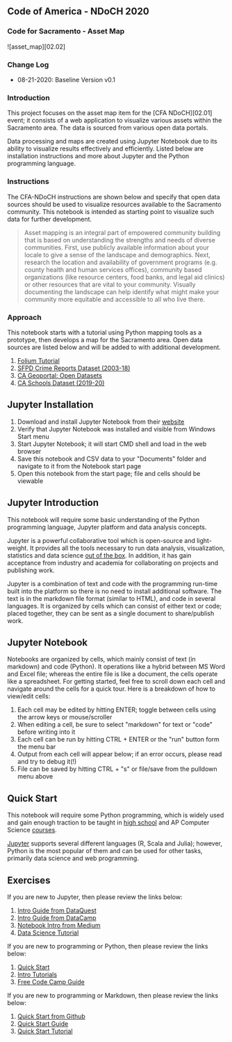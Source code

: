 ## Code of America - NDoCH 2020
### Code for Sacramento - Asset Map

![asset_map][02.02]

### Change Log
* 08-21-2020: Baseline Version v0.1

### Introduction
This project focuses on the asset map item for the [CFA NDoCH][02.01] event; it consists of a web application to visualize various assets within the Sacramento area. The data is sourced from various open data portals.

Data processing and maps are created using Jupyter Notebook due to its ability to visualize results effectively and efficiently. Listed below are installation instructions and more about Jupyter and the Python programming language.

### Instructions
The CFA-NDoCH instructions are shown below and specify that open data sources should be used to visualize resources available to the Sacramento community. This notebook is intended as starting point to visualize such data for further development.

> Asset mapping is an integral part of empowered community building that is based on understanding the strengths and needs of diverse communities. First, use publicly available information about your locale to give a sense of the landscape and demographics. Next, research the location and availability of government programs (e.g. county health and human services offices), community based organizations (like resource centers, food banks, and legal aid clinics) or other resources that are vital to your community. Visually documenting the landscape can help identify what might make your community more equitable and accessible to all who live there.

### Approach
This notebook starts with a tutorial using Python mapping tools as a prototype, then develops a map for the Sacramento area. Open data sources are listed below and will be added to with additional development.

1. [Folium Tutorial][18]
2. [SFPD Crime Reports Dataset (2003-18)][19]
3. [CA Geoportal: Open Datasets][20]
4. [CA Schools Dataset (2019-20)][21]

## Jupyter Installation
1. Download and install Jupyter Notebook from their [website][3]
2. Verify that Jupyter Notebook was installed and visible from Windows Start menu
3. Start Jupyter Notebook; it will start CMD shell and load in the web browser
4. Save this notebook and CSV data to your "Documents" folder and navigate to it from the Notebook start page
5. Open this notebook from the start page; file and cells should be viewable

## Jupyter Introduction
This notebook will require some basic understanding of the Python programming language, Jupyter platform and data analysis concepts.

Jupyter is a powerful collaborative tool which is open-source and light-weight. It provides all the tools necessary to run data analysis, visualization, statistics and data science [out of the box][4]. In addition, it has gain acceptance from industry and academia for collaborating on projects and publishing work.

Jupyter is a combination of text and code with the programming run-time built into the platform so there is no need to install additional software. The text is in the markdown file format (similar to HTML), and code in several languages. It is organized by cells which can consist of either text or code; placed together, they can be sent as a single document to share/publish work.

## Jupyter Notebook
Notebooks are organized by cells, which mainly consist of text (in markdown) and code (Python). It operations like a hybrid between MS Word and Excel file; whereas the entire file is like a document, the cells operate like a spreadsheet. For getting started, feel free to scroll down each cell and navigate around the cells for a quick tour. Here is a breakdown of how to view/edit cells:

1. Each cell may be edited by hitting ENTER; toggle between cells using the arrow keys or mouse/scroller
2. When editing a cell, be sure to select "markdown" for text or "code" before writing into it
3. Each cell can be run by hitting CTRL + ENTER or the "run" button form the menu bar
4. Output from each cell will appear below; if an error occurs, please read and try to debug it(!)
5. File can be saved by hitting CTRL + "s" or file/save from the pulldown menu above

## Quick Start
This notebook will require some Python programming, which is widely used and gain enough traction to be taught in [high school][5] and AP Computer Science [courses][6].

[Jupyter][7] supports several different languages (R, Scala and Julia); however, Python is the most popular of them and can be used for other tasks, primarily data science and web programming.

## Exercises
If you are new to Jupyter, then please review the links below:
1. [Intro Guide from DataQuest][8]
2. [Intro Guide from DataCamp][9]
3. [Notebook Intro from Medium][10]
4. [Data Science Tutorial][11]

If you are new to programming or Python, then please review the links below:
1. [Quick Start][12]
2. [Intro Tutorials][13]
3. [Free Code Camp Guide][14]

If you are new to programming or Markdown, then please review the links below:
1. [Quick Start from Github][15]
2. [Quick Start Guide][16]
3. [Quick Start Tutorial][17]

[2]: https://www.codeforamerica.org/events/national-day-of-civic-hacking-2020
[3]: https://jupyter.org/install
[4]: https://jupyter.org/jupyter-book/01/what-is-data-science.html
[5]: https://codehs.com/info/curriculum/intropython
[6]: https://code.org/educate/curriculum/high-school
[7]: https://jupyter.org/
[8]: https://www.dataquest.io/blog/jupyter-notebook-tutorial/
[9]: https://www.datacamp.com/community/tutorials/tutorial-jupyter-notebook
[10]: https://towardsdatascience.com/a-beginners-tutorial-to-jupyter-notebooks-1b2f8705888a
[11]: https://jupyter.org/jupyter-book/01/what-is-data-science.html
[12]: https://www.python.org/about/gettingstarted/
[13]: https://realpython.com/learning-paths/python3-introduction/
[14]: https://guide.freecodecamp.org/python/
[15]: https://guides.github.com/features/mastering-markdown/
[16]: https://www.markdownguide.org/getting-started/
[17]: https://www.markdowntutorial.com/
[18]: https://blog.dominodatalab.com/creating-interactive-crime-maps-with-folium/
[19]: https://data.sfgov.org/Public-Safety/Police-Department-Incident-Reports-Historical-2003/tmnf-yvry
[20]: https://gis.data.ca.gov/
[21]: https://gis.data.ca.gov/datasets/CDEGIS::california-schools-2019-20?geometry=-152.476%2C31.022%2C-85.723%2C43.235
[22]: https://github.com/walteryu/code4sac/blob/master/ndoch_2020/asset_map.PNG
